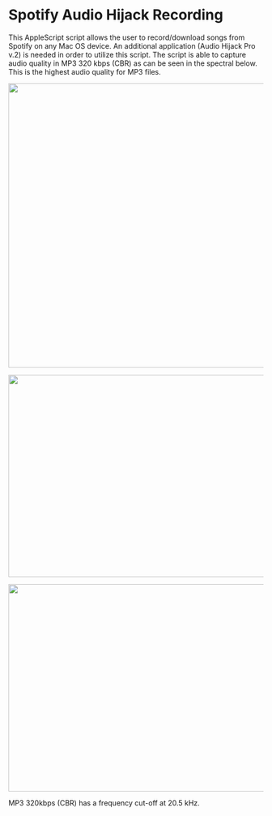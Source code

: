 # Spotify Audio Hijack Recording

This AppleScript script allows the user to record/download songs from Spotify on any Mac OS device. An additional application (Audio Hijack Pro v.2) is needed in order to utilize this script. The script is able to capture audio quality in MP3 320 kbps (CBR) as can be seen in the spectral below. This is the highest audio quality for MP3 files.


<p align="center">
  <img src="https://i.imgur.com/vMpd7E6.png" width="616" height="561">
</p>


<p align="center">
  <img src="https://i.imgur.com/pL4lfih.png" width="616" height="399">
</p>

<p align="center">
  <img src="https://i.imgur.com/DJjDcSd.png" width="616" height="409">
</p>

MP3 320kbps (CBR) has a frequency cut-off at 20.5 kHz.

